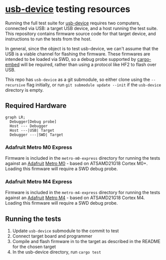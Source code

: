 # [usb-device](https://github.com/rust-embedded-community/usb-device) testing resources
Running the full test suite for [usb-device](https://github.com/rust-embedded-community/usb-device) requires two computers, connected via USB: a target USB device, and a host running the test suite.  This repository contains firmware source code for that target device, and instructions to run the tests from the host.

In general, since the object is to test usb-device, we can't assume that the USB is a viable channel for flashing the firmware.  These firmwares are intended to be loaded via SWD, so a debug probe supported by [cargo-embed](https://github.com/probe-rs/cargo-embed) will be required, rather than using a protocol like HF2 to flash over USB.

This repo has `usb-device` as a git submodule, so either clone using the `--recursive` flag initially, or run `git submodule update --init` if the `usb-device` directory is empty.

## Required Hardware

```mermaid
graph LR;
  Debugger[Debug probe]
  Host --- Debugger
  Host ---|USB| Target
  Debugger ---|SWD| Target
```

### Adafruit Metro M0 Express

Firmware is included in the `metro-m0-express` directory for running the tests against an [Adafruit](https://www.adafruit.com/) [Metro M0](https://www.adafruit.com/product/3505) - based on ATSAMD21G18 Cortex M0+.  Loading this firmware will require a SWD debug probe.

### Adafruit Metro M4 Express

Firmware is included in the `metro-m4-express` directory for running the tests against an [Adafruit](https://www.adafruit.com/) [Metro M4](https://www.adafruit.com/product/3382) - based on ATSAMD21G18 Cortex M4.  Loading this firmware will require a SWD debug probe.

## Running the tests

 1. Update `usb-device` submodule to the commit to test
 2. Connect target board and programmer
 3. Compile and flash firmware in to the target as described in the README for the chosen target
 4. In the usb-device directory, run `cargo test`
